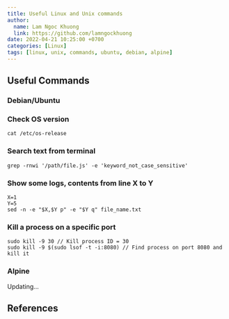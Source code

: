 ```yaml
---
title: Useful Linux and Unix commands
author:
  name: Lam Ngoc Khuong
  link: https://github.com/lamngockhuong
date: 2022-04-21 10:25:00 +0700
categories: [Linux]
tags: [linux, unix, commands, ubuntu, debian, alpine]
---
```

## Useful Commands
### Debian/Ubuntu

### Check OS version
```console
cat /etc/os-release
```

### Search text from terminal
```console
grep -rnwi '/path/file.js' -e 'keyword_not_case_sensitive'
```

### Show some logs, contents from line X to Y
```
X=1  
Y=5
sed -n -e "$X,$Y p" -e "$Y q" file_name.txt
```

### Kill a process on a specific port
```console
sudo kill -9 30 // Kill process ID = 30
sudo kill -9 $(sudo lsof -t -i:8080) // Find process on port 8080 and kill it
```
### Alpine
Updating...

## References
